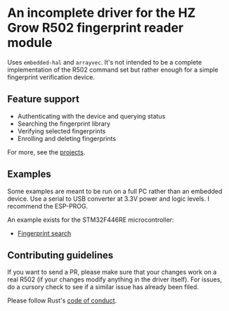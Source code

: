 # An incomplete driver for the HZ Grow R502 fingerprint reader module

Uses `embedded-hal` and `arrayvec`. It's not intended to be a complete implementation of the
R502 command set but rather enough for a simple fingerprint verification device.

## Feature support

* Authenticating with the device and querying status
* Searching the fingerprint library
* Verifying selected fingerprints
* Enrolling and deleting fingerprints

For more, see the [projects](https://github.com/FLamparski/hzgrow-r502/projects).

## Examples

Some examples are meant to be run on a full PC rather than an embedded device. Use
a serial to USB converter at 3.3V power and logic levels. I recommend the ESP-PROG.

An example exists for the STM32F446RE microcontroller:

* [Fingerprint search](https://github.com/FLamparski/stm32f446-fingerprint-detection/blob/master/src/main.rs#L49-L72)

## Contributing guidelines

If you want to send a PR, please make sure that your changes work on a real R502 (if your changes
modify anything in the driver itself). For issues, do a cursory check to see if a similar issue
has already been filed.

Please follow Rust's [code of conduct](https://www.rust-lang.org/policies/code-of-conduct).
